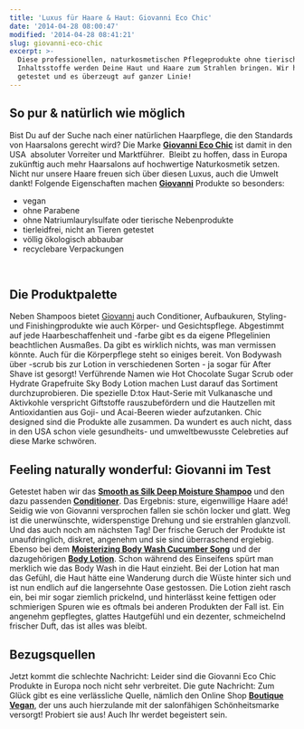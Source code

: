 ```yaml
---
title: 'Luxus für Haare & Haut: Giovanni Eco Chic'
date: '2014-04-28 08:00:47'
modified: '2014-04-28 08:41:21'
slug: giovanni-eco-chic
excerpt: >-
  Diese professionellen, naturkosmetischen Pflegeprodukte ohne tierische
  Inhaltsstoffe werden Deine Haut und Haare zum Strahlen bringen. Wir haben´s
  getestet und es überzeugt auf ganzer Linie!
---
```


## So pur & natürlich wie möglich

Bist Du auf der Suche nach einer natürlichen Haarpflege, die den Standards von Haarsalons gerecht wird? Die Marke [**Giovanni Eco Chic**](https://www.giovannicosmetics.com/index.asp) ist damit in den USA  absoluter Vorreiter und Marktführer.  Bleibt zu hoffen, dass in Europa zukünftig auch mehr Haarsalons auf hochwertige Naturkosmetik setzen. Nicht nur unsere Haare freuen sich über diesen Luxus, auch die Umwelt dankt! Folgende Eigenschaften machen [**Giovanni**](https://www.giovannicosmetics.com/index.asp) Produkte so besonders:

*   vegan
*   ohne Parabene
*   ohne Natriumlaurylsulfate oder tierische Nebenprodukte
*   tierleidfrei, nicht an Tieren getestet
*   völlig ökologisch abbaubar
*   recyclebare Verpackungen

 

## Die Produktpalette

Neben Shampoos bietet [Giovanni](https://www.giovannicosmetics.com/index.asp) auch Conditioner, Aufbaukuren, Styling- und Finishingprodukte wie auch Körper- und Gesichtspflege. Abgestimmt auf jede Haarbeschaffenheit und -farbe gibt es da eigene Pflegelinien beachtlichen Ausmaßes. Da gibt es wirklich nichts, was man vermissen könnte. Auch für die Körperpflege steht so einiges bereit. Von Bodywash über -scrub bis zur Lotion in verschiedenen Sorten - ja sogar für After Shave ist gesorgt! Verführende Namen wie Hot Chocolate Sugar Scrub oder Hydrate Grapefruite Sky Body Lotion machen Lust darauf das Sortiment durchzuprobieren. Die spezielle D:tox Haut-Serie mit Vulkanasche und Aktivkohle verspricht Giftstoffe rauszubefördern und die Hautzellen mit Antioxidantien aus Goji- und Acai-Beeren wieder aufzutanken. Chic designed sind die Produkte alle zusammen. Da wundert es auch nicht, dass in den USA schon viele gesundheits- und umweltbewusste Celebreties auf diese Marke schwören.  

## Feeling naturally wonderful: Giovanni im Test

Getestet haben wir das **[Smooth as Silk Deep Moisture Shampoo](http://www.boutique-vegan.com/body-care-cosmetics/Smooth-As-Silk-Shampoo.html?listtype=search&searchparam=giovanni)** und den dazu passenden [**Conditioner**](http://www.boutique-vegan.com/body-care-cosmetics/Smooth-As-Silk-Conditioner.html). Das Ergebnis: sture, eigenwillige Haare adé! Seidig wie von Giovanni versprochen fallen sie schön locker und glatt. Weg ist die unerwünschte, widerspenstige Drehung und sie erstrahlen glanzvoll. Und das auch noch am nächsten Tag! Der frische Geruch der Produkte ist unaufdringlich, diskret, angenehm und sie sind überraschend ergiebig. Ebenso bei dem **[Moisterizing Body Wash Cucumber Song](http://www.boutique-vegan.com/body-care-cosmetics/Cleanse-Body-Wash-Cucumber-Song.html?listtype=search&searchparam=giovanni%20cucumber)** und der dazugehörigen [**Body Lotion**](http://www.boutique-vegan.com/body-care-cosmetics/Body-Lotion-Cucumber-Song.html). Schon während des Einseifens spürt man merklich wie das Body Wash in die Haut einzieht. Bei der Lotion hat man das Gefühl, die Haut hätte eine Wanderung durch die Wüste hinter sich und ist nun endlich auf die langersehnte Oase gestossen. Die Lotion zieht rasch ein, bei mir sogar ziemlich prickelnd, und hinterlässt keine fettigen oder schmierigen Spuren wie es oftmals bei anderen Produkten der Fall ist. Ein angenehm gepflegtes, glattes Hautgefühl und ein dezenter, schmeichelnd frischer Duft, das ist alles was bleibt.  

## Bezugsquellen

Jetzt kommt die schlechte Nachricht: Leider sind die Giovanni Eco Chic Produkte in Europa noch nicht sehr verbreitet. Die gute Nachricht: Zum Glück gibt es eine verlässliche Quelle, nämlich den Online Shop [**Boutique Vegan**](http://www.boutique-vegan.com/index.php?cl=search&searchparam=giovanni&pgNr=1), der uns auch hierzulande mit der salonfähigen Schönheitsmarke versorgt! Probiert sie aus! Auch Ihr werdet begeistert sein. [<!-- Image removed (no copyright): giovanni.jpg -->](https://www.veganblatt.com/i/giovanni.jpg)
